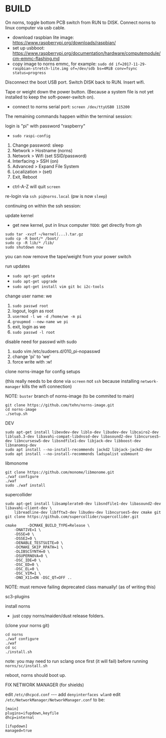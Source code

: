 # BUILD

On norns, toggle bottom PCB switch from RUN to DISK. Connect norns to linux computer via usb cable.

* download raspbian lite image: https://www.raspberrypi.org/downloads/raspbian/
* set up usbboot: https://www.raspberrypi.org/documentation/hardware/computemodule/cm-emmc-flashing.md
* copy image to norns emmc, for example: `sudo dd if=2017-11-29-raspbian-stretch-lite.img of=/dev/sdb bs=4MiB conv=fsync status=progress`

Disconnect the boot USB port. Switch DISK back to RUN. Insert wifi.

Tape or weight down the power button. (Because a system file is not yet installed to keep the soft-power-switch on).

* connect to norns serial port: `screen /dev/ttyUSB0 115200`

The remaining commands happen within the terminal session:

login is "pi" with password "raspberry"

* `sudo raspi-config`

1. Change password: sleep
2. Network > Hostname (norns)
3. Network > Wifi (set SSID/password)
4. Interfacing > SSH (on)
5. Advanced > Expand File System
6. Localization > (set)
7. Exit, Reboot

- ctrl-A-Z will quit `screen`

re-login via `ssh pi@norns.local` (pw is now `sleep`)

continuing on within the ssh session:

update kernel

* get new kernel, put in linux computer `TODO`: get directly from gh

```
sudo tar -xvzf ~/kernel(...).tar.gz
sudo cp -R boot/* /boot/
sudo cp -R lib/* /lib/
sudo shutdown now
```

you can now remove the tape/weight from your power switch

run updates

* `sudo apt-get update`
* `sudo apt-get upgrade`
* `sudo apt-get install vim git bc i2c-tools`

change user name: we

1.  `sudo passwd root`
2. logout, login as root
3. `usermod -l we -d /home/we -m pi`
4. `groupmod --new-name we pi`
5. exit, login as we
6. `sudo passwd -l root`

disable need for passwd with sudo

1. sudo vim /etc/sudoers.d/010_pi-nopasswd
2. change 'pi' to 'we'
3. force write with :w!


clone norns-image for config setups

(this really needs to be done via `screen` not `ssh` because installing `network-manager` kills the wifi connection)

NOTE: `buster` branch of norns-image (to be commited to main)
```
git clone https://github.com/tehn/norns-image.git 
cd norns-image
./setup.sh
```

DEV
```
sudo apt-get install libevdev-dev liblo-dev libudev-dev libcairo2-dev liblua5.3-dev libavahi-compat-libdnssd-dev libasound2-dev libncurses5-dev libncursesw5-dev libsndfile1-dev libjack-dev libboost-dev libnanomsg-dev
sudo apt install --no-install-recommends jackd2 libjack-jackd2-dev
sudo apt install --no-install-recommends ladspalist usbmount
```

libmonome
```
git clone https://github.com/monome/libmonome.git
./waf configure
./waf
sudo ./waf install
```

supercollider
```
sudo apt-get install libsamplerate0-dev libsndfile1-dev libasound2-dev libavahi-client-dev \
    libreadline-dev libfftw3-dev libudev-dev libncurses5-dev cmake git
git clone https://github.com/supercollider/supercollider.git

cmake     -DCMAKE_BUILD_TYPE=Release \
    -DNATIVE=1 \
    -DSSE=0 \
    -DSSE2=0 \
    -DENABLE_TESTSUITE=0 \
    -DCMAKE_SKIP_RPATH=1 \
    -DLIBSCSYNTH=0 \
    -DSUPERNOVA=0 \
    -DSC_IDE=0 \
    -DSC_ED=0 \
    -DSC_EL=0 \
    -DSC_VIM=1 \
    -DNO_X11=ON -DSC_QT=OFF ..
```

NOTE: must remove failing deprecated class manually! (as of writing this)

sc3-plugins


install norns 

- just copy norns/maiden/dust release folders.

(clone your norns git)

```
cd norns
./waf configure
./waf
cd sc
./install.sh
``` 

note: you may need to run sclang once first (it will fail) before running `norns/sc/install.sh`

reboot, norns should boot up.



FIX NETWORK MANAGER (for shields)

edit `/etc/dhcpcd.conf` --- add `denyinterfaces wlan0`
edit `/etc/NetworkManager/NetworkManager.conf` to be:

```
[main]
plugins=ifupdown,keyfile
dhcp=internal

[ifupdown]
managed=true
```
